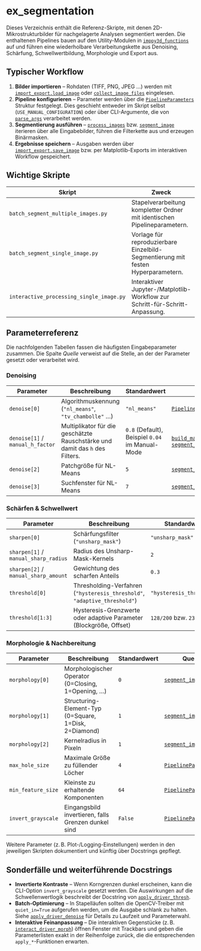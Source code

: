 # ex_segmentation

Dieses Verzeichnis enthält die Referenz-Skripte, mit denen 2D-Mikrostrukturbilder
für nachgelagerte Analysen segmentiert werden. Die enthaltenen Pipelines bauen
auf den Utility-Modulen in [`imppy3d_functions`](../imppy3d_functions) auf und
führen eine wiederholbare Verarbeitungskette aus Denoising, Schärfung,
Schwellwertbildung, Morphologie und Export aus.

## Typischer Workflow

1. **Bilder importieren** – Rohdaten (TIFF, PNG, JPEG …) werden mit
   [`import_export.load_image`](../imppy3d_functions/import_export.py)
   oder [`collect_image_files`](./batch_segment_multiple_images.py)
   eingelesen.
2. **Pipeline konfigurieren** – Parameter werden über die
   [`PipelineParameters`](./batch_segment_multiple_images.py)
   Struktur festgelegt. Dies geschieht entweder im Skript selbst (`USE_MANUAL_CONFIGURATION`)
   oder über CLI-Argumente, die von
   [`parse_args`](./batch_segment_multiple_images.py) verarbeitet werden.
3. **Segmentierung ausführen** –
   [`process_images`](./batch_segment_multiple_images.py) bzw.
   [`segment_image`](./batch_segment_multiple_images.py)
   iterieren über alle Eingabebilder, führen die Filterkette aus und erzeugen
   Binärmasken.
4. **Ergebnisse speichern** – Ausgaben werden über
   [`import_export.save_image`](../imppy3d_functions/import_export.py)
   bzw. per Matplotlib-Exports im interaktiven Workflow gespeichert.

## Wichtige Skripte

| Skript | Zweck | Wichtige Funktionen |
| --- | --- | --- |
| `batch_segment_multiple_images.py` | Stapelverarbeitung kompletter Ordner mit identischen Pipelineparametern. | [`PipelineParameters`](./batch_segment_multiple_images.py), [`build_pipeline`](./batch_segment_multiple_images.py), [`process_images`](./batch_segment_multiple_images.py) |
| `batch_segment_single_image.py` | Vorlage für reproduzierbare Einzelbild-Segmentierung mit festen Hyperparametern. | [`sdrv.apply_driver_denoise`](../imppy3d_functions/ski_driver_functions.py), [`sdrv.apply_driver_thresholding`](../imppy3d_functions/ski_driver_functions.py), [`sdrv.apply_driver_morph`](../imppy3d_functions/ski_driver_functions.py) |
| `interactive_processing_single_image.py` | Interaktiver Jupyter-/Matplotlib-Workflow zur Schritt-für-Schritt-Anpassung. | [`interact_adaptive_thresholding`](./interactive_processing_single_image.py), [`interact_del_features`](./interactive_processing_single_image.py), [`interact_skeletonize`](./interactive_processing_single_image.py) |

## Parameterreferenz

Die nachfolgenden Tabellen fassen die häufigsten Eingabeparameter zusammen. Die
Spalte *Quelle* verweist auf die Stelle, an der der Parameter gesetzt oder
verarbeitet wird.

### Denoising

| Parameter | Beschreibung | Standardwert | Quelle |
| --- | --- | --- | --- |
| `denoise[0]` | Algorithmuskennung (`"nl_means"`, `"tv_chambolle"` …) | `"nl_means"` | [`PipelineParameters`](./batch_segment_multiple_images.py) |
| `denoise[1]` / `manual_h_factor` | Multiplikator für die geschätzte Rauschstärke und damit das `h` des Filters. | `0.8` (Default), Beispiel `0.04` im Manual-Mode | [`build_manual_configuration`](./batch_segment_multiple_images.py), [`segment_image`](./batch_segment_multiple_images.py) |
| `denoise[2]` | Patchgröße für NL-Means | `5` | [`segment_image`](./batch_segment_multiple_images.py) |
| `denoise[3]` | Suchfenster für NL-Means | `7` | [`segment_image`](./batch_segment_multiple_images.py) |

### Schärfen & Schwellwert

| Parameter | Beschreibung | Standardwert | Quelle |
| --- | --- | --- | --- |
| `sharpen[0]` | Schärfungsfilter (`"unsharp_mask"`) | `"unsharp_mask"` | [`PipelineParameters`](./batch_segment_multiple_images.py) |
| `sharpen[1]` / `manual_sharp_radius` | Radius des Unsharp-Mask-Kernels | `2` | [`build_pipeline`](./batch_segment_multiple_images.py) |
| `sharpen[2]` / `manual_sharp_amount` | Gewichtung des scharfen Anteils | `0.3` | [`build_pipeline`](./batch_segment_multiple_images.py) |
| `threshold[0]` | Thresholding-Verfahren (`"hysteresis_threshold"`, `"adaptive_threshold"`) | `"hysteresis_threshold"` | [`build_pipeline`](./batch_segment_multiple_images.py) |
| `threshold[1:3]` | Hysteresis-Grenzwerte oder adaptive Parameter (Blockgröße, Offset) | `128/200` bzw. `23/-5` | [`segment_image`](./batch_segment_multiple_images.py) |

### Morphologie & Nachbereitung

| Parameter | Beschreibung | Standardwert | Quelle |
| --- | --- | --- | --- |
| `morphology[0]` | Morphologischer Operator (0=Closing, 1=Opening, …) | `0` | [`segment_image`](./batch_segment_multiple_images.py) |
| `morphology[1]` | Structuring-Element-Typ (0=Square, 1=Disk, 2=Diamond) | `1` | [`segment_image`](./batch_segment_multiple_images.py) |
| `morphology[2]` | Kernelradius in Pixeln | `1` | [`segment_image`](./batch_segment_multiple_images.py) |
| `max_hole_size` | Maximale Größe zu füllender Löcher | `4` | [`PipelineParameters`](./batch_segment_multiple_images.py) |
| `min_feature_size` | Kleinste zu erhaltende Komponenten | `64` | [`PipelineParameters`](./batch_segment_multiple_images.py) |
| `invert_grayscale` | Eingangsbild invertieren, falls Grenzen dunkel sind | `False` | [`PipelineParameters`](./batch_segment_multiple_images.py) |

Weitere Parameter (z. B. Plot-/Logging-Einstellungen) werden in den jeweiligen
Skripten dokumentiert und künftig über Docstrings gepflegt.

## Sonderfälle und weiterführende Docstrings

* **Invertierte Kontraste** – Wenn Korngrenzen dunkel erscheinen, kann die
  CLI-Option `invert_grayscale` gesetzt werden. Die Auswirkungen auf die
  Schwellenwertlogik beschreibt der Docstring von
  [`apply_driver_thresh`](../imppy3d_functions/cv_driver_functions.py).
* **Batch-Optimierung** – In Stapelläufen sollten die OpenCV-Treiber mit
  `quiet_in=True` aufgerufen werden, um die Ausgabe schlank zu halten. Siehe
  [`apply_driver_denoise`](../imppy3d_functions/cv_driver_functions.py)
  für Details zu Laufzeit und Parameterwahl.
* **Interaktive Feinanpassung** – Die interaktiven Gegenstücke (z. B.
  [`interact_driver_morph`](../imppy3d_functions/cv_driver_functions.py))
  öffnen Fenster mit Trackbars und geben die Parameterlisten exakt in der
  Reihenfolge zurück, die die entsprechenden `apply_*`-Funktionen erwarten.
